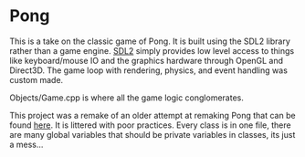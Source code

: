 # Pong
This is a take on the classic game of Pong. It is built using the SDL2 library rather than a game engine. [SDL2](https://www.libsdl.org/index.php) simply provides low level access to things like keyboard/mouse IO and the graphics hardware through OpenGL and Direct3D. The game loop with rendering, physics, and event handling was custom made.

Objects/Game.cpp is where all the game logic conglomerates.

This project was a remake of an older attempt at remaking Pong that can be found [here](https://github.com/IAbouzied/Pong_Github). It is littered with poor practices. Every class is in one file, there are many global variables that should be private variables in classes, its just a mess...
